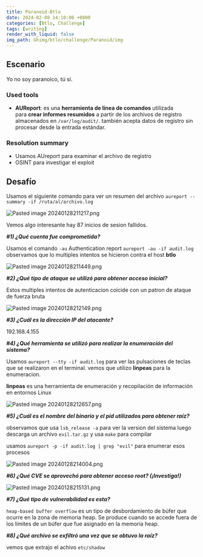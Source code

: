 ```yaml
---
title: Paranoid-Btlo
date: 2024-02-08 14:10:00 +0800
categories: [Btlo, Challenge]
tags: [writing]
render_with_liquid: false
img_path: Ghimg/btlo/challenge/Paranoid/img
---
```



## Escenario

Yo no soy paranoico, tú sí.

### Used tools

- **AUReport**: es una **herramienta de línea de comandos** utilizada para **crear informes resumidos** a partir de los archivos de registro almacenados en `/var/log/audit/`. también acepta datos de registro sin procesar desde la entrada estándar. 

### Resolution summary

- Usamos AUreport para examinar el archivo de registro
- OSINT para investigar el exploit


## Desafío

Usamos el siguiente comando para ver un resumen del archivo `aureport --summary -if /ruta/al/archivo.log`


![Pasted image 20240128211217.png](Pasted_image_20240128211217_f2unov)

Vemos algo interesante hay 87 inicios de sesion fallidos.


**_#1) ¿Qué cuenta fue comprometida?_**

Usamos el comando `-au` Authentication report `aureport -au -if audit.log` observamos que lo multiples intentos se hicieron contra el host **btlo**

![Pasted image 20240128211449.png](Pasted_image_20240128211449_rpwcxn)


**_#2) ¿Qué tipo de ataque se utilizó para obtener acceso inicial?_**

Estos multiples intentos de autenticacion coicide con un patron de ataque de fuerza bruta 

![Pasted image 20240128212149.png](Pasted_image_20240128212149_f83qos)


**_#3) ¿Cuál es la dirección IP del atacante?_**

192.168.4.155

**_#4) ¿Qué herramienta se utilizó para realizar la enumeración del sistema?_**

Usamos `aureport --tty -if audit.log` para ver las pulsaciones de teclas que se realizaron en el terminal. vemos que utilizo **linpeas** para la enumeracion.

**linpeas** es una herramienta de enumeración y recopilación de información en entornos Linux 

![Pasted image 20240128212657.png](Pasted_image_20240128212657_fz38zv)


**_#5) ¿Cuál es el nombre del binario y el pid utilizados para obtener raíz?_**

observamos que usa `lsb_release -a` para ver la version del sistema luego descarga un archivo `evil.tar.gz` y  usa `make` para compilar

usamos `aureport -p -if audit.log | grep "evil"` para enumerar esos procesos

![Pasted image 20240128214004.png](Pasted_image_20240128214004_bjnjw7)


**_#6) ¿Qué CVE se aprovechó para obtener acceso root? (¡Investiga!)_**

![Pasted image 20240128215131.png](Pasted_image_20240128215131_vpig7y)


**_#7) ¿Qué tipo de vulnerabilidad es esta?_**

`heap-based buffer overflow` es un tipo de desbordamiento de búfer que ocurre en la zona de memoria heap. Se produce cuando se accede fuera de los límites de un búfer que fue asignado en la memoria heap.


**_#8) ¿Qué archivo se exfiltró una vez que se obtuvo la raíz?_**

vemos que extrajo el achivo `etc/shadow`





